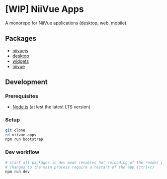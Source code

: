 # [WIP] NiiVue Apps

A monorepo for NiiVue applications (desktop, web, mobile). 

## Packages

- [niivuejs](packages/niivuejs/README.md)
- [desktop](packages/desktop/README.md)
- [widgets](packages/widgets/README.md)
- [niivue](packages/niivue/README.md)

## Development

### Prerequisites

- [Node.js](https://nodejs.org/en/) (at lest the latest LTS version)

### Setup

```bash
git clone 
cd niivue-apps
npm run bootstrap
```

### Dev workflow

```bash
# start all packages in dev mode (enables hot reloading of the render process only)
# changes to the main process require a restart of the app (ctrl+c)
npm run dev
```


